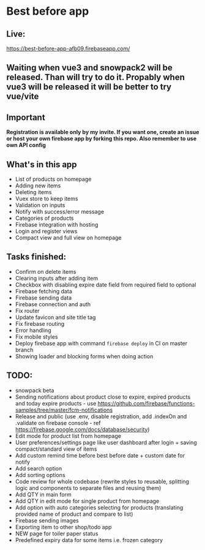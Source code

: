 # Best before app

## Live:
https://best-before-app-afb09.firebaseapp.com/

## Waiting when vue3 and snowpack2 will be released. Than will try to do it. Propably when vue3 will be released it will be better to try vue/vite

## Important
**Registration is available only by my invite. If you want one, create an issue or host your own firebase app by forking this repo. Also remember to use own API config**

## What's in this app
- List of products on homepage
- Adding new items
- Deleting items
- Vuex store to keep items
- Validation on inputs
- Notify with success/error message
- Categories of products
- Firebase integration with hosting
- Login and register views
- Compact view and full view on homepage

## Tasks finished:
- Confirm on delete items
- Clearing inputs after adding item
- Checkbox with disabling expire date field from required field to optional
- Firebase fetching data
- Firebase sending data
- Firebase connection and auth
- Fix router
- Update favicon and site title tag
- Fix firebase routing
- Error handling
- Fix mobile styles
- Deploy firebase app with command `firebase deploy` in CI on master branch
- Showing loader and blocking forms when doing action

## TODO:
- snowpack beta
- Sending notifications about product close to expire, expired products and today expire products - use https://github.com/firebase/functions-samples/tree/master/fcm-notifications
- Release and public (use .env, disable registration, add .indexOn and .validate on firebase console - ref https://firebase.google.com/docs/database/security)
- Edit mode for product list from homepage
- User preferences/settings page like user dashboard after login + saving compact/standard view of items
- Add custom remind time before best before date + custom date for notify
- Add search option
- Add sorting options
- Code review for whole codebase (rewrite styles to reusable, splitting logic and components to separate files and reusing them)
- Add QTY in main form
- Add QTY in edit mode for single product from homepage
- Add option with auto categories selecting for products (translating provided name of product and compare to list)
- Firebase sending images
- Exporting item to other shop/todo app
- NEW page for toiler paper status
- Predefined expiry data for some items i.e. frozen category
